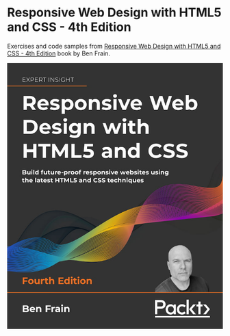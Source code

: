# Responsive Web Design with HTML5 and CSS - 4th Edition

Exercises and code samples from [Responsive Web Design with HTML5 and CSS - 4th Edition](https://rwd.education/) book by Ben Frain.

![book cover](rwd4-book-cover.jpg)
